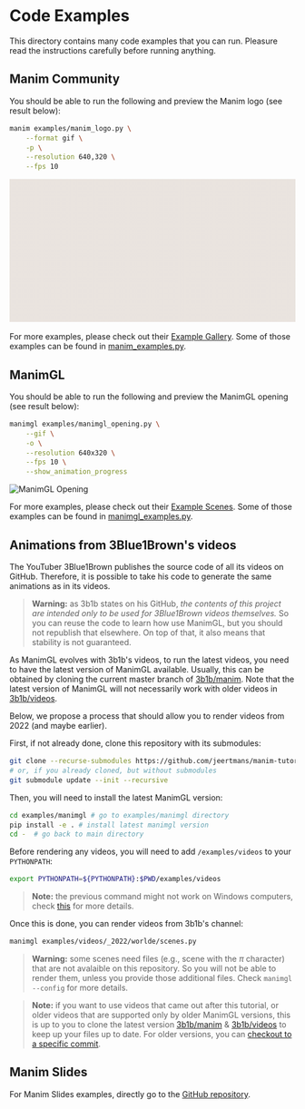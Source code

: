 # Code Examples

This directory contains many code examples that you can run.
Pleasure read the instructions carefully before running anything.

## Manim Community

You should be able to run the following and preview the Manim logo (see result below):
```bash
manim examples/manim_logo.py \
    --format gif \
    -p \
    --resolution 640,320 \
    --fps 10
```

![ManimCE Logo](manim_logo.gif)

For more examples, please check out their [Example Gallery](https://docs.manim.community/en/stable/examples.html#). Some of those examples can be found in [manim_examples.py](manim_examples.py).


## ManimGL

You should be able to run the following and preview the ManimGL opening (see result below):
```bash
manimgl examples/manimgl_opening.py \
    --gif \
    -o \
    --resolution 640x320 \
    --fps 10 \
    --show_animation_progress
```

![ManimGL Opening](manimgl_opening.gif)

For more examples, please check out their [Example Scenes](https://3b1b.github.io/manim/getting_started/example_scenes.html). Some of those examples can be found in [manimgl_examples.py](manim_examples).

## Animations from 3Blue1Brown's videos

The YouTuber 3Blue1Brown publishes the source code of all its videos on GitHub. Therefore, it is possible to take his code to generate the same animations as in its videos.

> **Warning:** as 3b1b states on his GitHub, *the contents of this project are intended only to be used for 3Blue1Brown videos themselves.* So you can reuse the code to learn how use ManimGL, but you should not republish that elsewhere. On top of that, it also means that stability is not guaranteed.

As ManimGL evolves with 3b1b's videos, to run the latest videos, you need to have the latest version of ManimGL available. Usually, this can be obtained by cloning the current master branch of [3b1b/manim](https://github.com/3b1b/manim). Note that the latest version of ManimGL will not necessarily work with older videos in [3b1b/videos](https://github.com/3b1b/videos).

Below, we propose a process that should allow you to render videos from 2022 (and maybe earlier).

First, if not already done, clone this repository with its submodules:

```bash
git clone --recurse-submodules https://github.com/jeertmans/manim-tutorial
# or, if you already cloned, but without submodules
git submodule update --init --recursive
```

Then, you will need to install the latest ManimGL version:

```bash
cd examples/manimgl # go to examples/manimgl directory
pip install -e . # install latest manimgl version
cd -  # go back to main directory
```

Before rendering any videos, you will need to add `/examples/videos` to your `PYTHONPATH`:

```bash
export PYTHONPATH=${PYTHONPATH}:$PWD/examples/videos
```

> **Note:** the previous command might not work on Windows computers, check [this](https://stackoverflow.com/questions/3701646/how-to-add-to-the-pythonpath-in-windows-so-it-finds-my-modules-packages) for more details.

Once this is done, you can render videos from 3b1b's channel:

```bash
manimgl examples/videos/_2022/worlde/scenes.py
```

> **Warning:** some scenes need files (e.g., scene with the $\pi$ character) that are not avalaible on this repository. So you will not be able to render them, unless you provide those additional files. Check `manimgl --config` for more details.

> **Note:** if you want to use videos that came out after this tutorial, or older videos that are supported only by older ManimGL versions, this is up to you to clone the latest version [3b1b/manim](https://github.com/3b1b/manim) & [3b1b/videos](https://github.com/3b1b/videos) to keep up your files up to date. For older versions, you can [checkout to a specific commit](https://coderwall.com/p/xyuoza/git-cloning-specific-commits).

## Manim Slides

For Manim Slides examples, directly go to the [GitHub repository](https://github.com/jeertmans/manim-slides).
